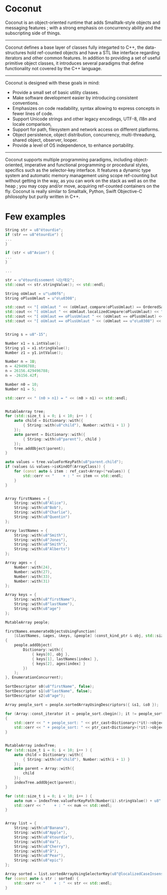 Coconut
=======

Coconut is an object-oriented runtime that adds Smalltalk-style objects and messaging features ; 
with a strong emphasis on concurrency ability and the subscripting side of things.

-----------------------------------------------------------------------------------------------

Coconut defines a base layer of classes fully integarted to C++, the data-structures hold ref-counted objects
and have a STL like interface regarding iterators and other common features. In addition to providing a set of useful primitive object classes, 
it introduces several paradigms that define functionality not covered by the C++ language. 

-----------------------------------------------------------------------------------------------

Coconut is designed with these goals in mind:

- Provide a small set of basic utility classes.
- Make software development easier by introducing consistent conventions.
- Emphasizes on code readability, syntax allowing to express concepts in fewer lines of code.
- Support Unicode strings and other legacy encodings, UTF-8, i18n and locale comparison, 
- Support for path, filesystem and network access on different platforms.
- Object persistence, object distribution, concurrency, multi-threadung, shared object, observer, looper.
- Provide a level of OS independence, to enhance portability.

-----------------------------------------------------------------------------------------------

Coconut supports multiple programming paradigms, including object-oriented, imperative and 
functional programming or procedural styles, specifics such as the selector-key interface.
It features a dynamic type system and automatic memory management using scope ref-counting but without getting in the way, as you can work 
on the stack as well as on the heap ; you may copy and/or move, acquiring ref-counted containers on the fly. Coconut is really similar to Smalltalk, Python, Swift Objective-C philosophy but purily written in C++.

# Few examples

```cpp
String str = u8"étourdie";
if (str == u8"étourdie") {
...
}

if (str < u8"Avion") {
...
}

...

str = u"étourdissement 나는태오";
std::cout << str.stringValue(); << std::endl;

String oUmlaut = u"\u00f6";
String oPlusUmlaut = u"o\u0308";

std::cout << "[ oUmlaut " << (oUmlaut.compare(oPlusUmlaut) == OrderedSame) << "] " << std::endl;
std::cout << "[ oUmlaut " << oUmlaut.localizedCompare(oPlusUmlaut) << "] " << std::endl;
std::cout << "[ oUmlaut == oPlusUmlaut " << (oUmlaut == oPlusUmlaut) << "] " << std::endl;
std::cout << "[ oUmlaut == oPlusUmlaut " << (oUmlaut == u"o\u0308") << "] " << std::endl;

```
```cpp

String s = u8"-15";

Number x1 = s.intValue();
String y1 = x1.stringValue();
Number z1 = y1.intValue();

Number n = 1U;
n = 429496788;
n = 26156.429496788;
n = -26156.42f;

Number n0 = 10;
Number n1 = 5;

std::cerr << " (n0 > n1) = " << (n0 > n1) << std::endl;

```
```cpp

MutableArray tree;
for (std::size_t i = 0; i < 10; i++ ) {
	auto child = Dictionary::with({
		{ String::with(u8"child"), Number::with(i + 1) }
	});
	auto parent = Dictionary::with({
		{ String::with(u8"parent"), child }
	});
	tree.addObject(parent);
}

auto values = tree.valueForKeyPath(u8"parent.child");
if (values && values->isKindOf(ArrayClass)) {
	for (const auto & item : ref_cast<Array>(*values)) {
		std::cerr << "    + : " << item << std::endl;
	}
}

```
```cpp

Array firstNames = {
	String::with(u8"Alice"),
	String::with(u8"Bob"),
	String::with(u8"Charlie"),
	String::with(u8"Quentin")
};

Array lastNames = {
	String::with(u8"Smith"),
	String::with(u8"Jones"),
	String::with(u8"Smith"),
	String::with(u8"Alberts")
};

Array ages = {
	Number::with(24),
	Number::with(27),
	Number::with(33),
	Number::with(31)
};

Array keys = {
	String::with(u8"firstName"),
	String::with(u8"lastName"),
	String::with(u8"age")
};

MutableArray people;

firstNames.enumerateObjectsUsingFunction(
	[&lastNames, &ages, &keys, &people] (const_kind_ptr & obj, std::size_t index, bool & stop)
{
	people.addObject(
		Dictionary::with({
			{ keys[0], obj },
			{ keys[1], lastNames[index] },
			{ keys[2], ages[index] }
		})
	);
}, EnumerationConcurrent);

SortDescriptor s0(u8"firstName", false);
SortDescriptor s1(u8"lastName", false);
SortDescriptor s2(u8"age");

Array people_sort = people.sortedArrayUsingDescriptors({ &s1, &s0 });

for (Array::const_iterator it = people_sort.cbegin(); it != people_sort.cend(); ++it)
{
	std::cerr << " + people_sort: " << ptr_cast<Dictionary>(*it)->objectForKey(u8"firstName") << std::endl;
	std::cerr << " + people_sort: " << ptr_cast<Dictionary>(*it)->objectForKey(u8"lastName") << std::endl;
}

```
```cpp

MutableArray indexTree;
for (std::size_t i = 0; i < 10; i++ ) {
	auto child = Dictionary::with({
		{ String::with(u8"child"), Number::with(i + 1) }
	});
	auto parent = Array::with({
		child
	});
	indexTree.addObject(parent);
}

for (std::size_t i = 0; i < 10; i++ ) {
	auto num = indexTree.valueForKeyPath(Number(i).stringValue() + u8".0.child");
	std::cerr << "    + : " << num << std::endl;
}

```
```cpp

Array list = {
	String::with(u8"Banana"),
	String::with(u8"Apple"),
	String::with(u8"étourdie"),
	String::with(u8"éa"),
	String::with(u8"Cherry"),
	String::with(u8"å"),
	String::with(u8"Pear"),
	String::with(u8"epic")
};

Array sorted = list.sortedArrayUsingSelectorKey(u8"@localizedCaseInsensitiveCompare:");
for (const auto & str : sorted) {
	std::cerr << "    + : " << str << std::endl;
}

```